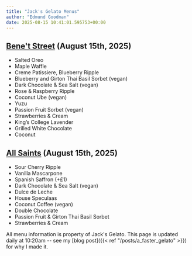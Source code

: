 ```yaml
---
title: "Jack's Gelato Menus"
author: "Edmund Goodman"
date: 2025-08-15 10:41:01.595753+00:00
---
```


## [Bene't Street](https://www.jacksgelato.com/bene-t-street-menu) (August 15th, 2025)

- Salted Oreo
- Maple Waffle
- Creme Patissiere, Blueberry Ripple
- Blueberry and Girton Thai Basil Sorbet (vegan)
- Dark Chocolate & Sea Salt  (vegan)
- Rose & Raspberry Ripple
- Coconut Ube (vegan)
- Yuzu
- Passion Fruit Sorbet  (vegan)
- Strawberries & Cream
- King’s College Lavender
- Grilled White Chocolate
- Coconut


## [All Saints](https://www.jacksgelato.com/all-saints-menu) (August 15th, 2025)

- Sour Cherry Ripple
- Vanilla Mascarpone
- Spanish Saffron (+£1)
- Dark Chocolate & Sea Salt (vegan)
- Dulce de Leche
- House Speculaas
- Coconut Coffee (vegan)
- Double Chocolate
- Passion Fruit & Girton Thai Basil Sorbet
- Strawberries & Cream

All menu information is property of Jack's Gelato. This page is
updated daily at 10:20am -- see my
[blog post]({{< ref "/posts/a_faster_gelato" >}}) for why I made it.

